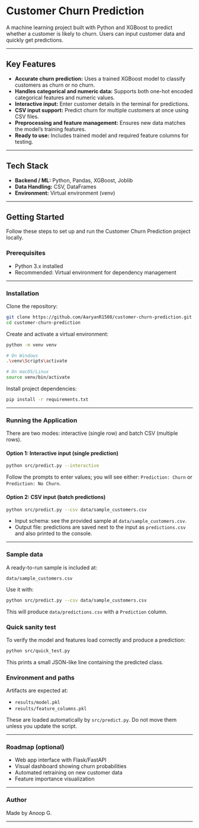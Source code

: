 # Customer Churn Prediction

A machine learning project built with Python and XGBoost to predict whether a customer is likely to churn. Users can input customer data and quickly get predictions.

---

## Key Features

- **Accurate churn prediction:** Uses a trained XGBoost model to classify customers as churn or no churn.
- **Handles categorical and numeric data:** Supports both one-hot encoded categorical features and numeric values.
- **Interactive input:** Enter customer details in the terminal for predictions.
- **CSV input support:** Predict churn for multiple customers at once using CSV files.
- **Preprocessing and feature management:** Ensures new data matches the model’s training features.
- **Ready to use:** Includes trained model and required feature columns for testing.

---

## Tech Stack

- **Backend / ML:** Python, Pandas, XGBoost, Joblib
- **Data Handling:** CSV, DataFrames
- **Environment:** Virtual environment (venv)

---

## Getting Started

Follow these steps to set up and run the Customer Churn Prediction project locally.

### Prerequisites

* Python 3.x installed
* Recommended: Virtual environment for dependency management

---

### Installation

Clone the repository:

```bash
git clone https://github.com/AaryanR1508/customer-churn-prediction.git
cd customer-churn-prediction
```

Create and activate a virtual environment:

```bash
python -m venv venv

# On Windows
.\venv\Scripts\activate

# On macOS/Linux
source venv/bin/activate
```

Install project dependencies:

```bash
pip install -r requirements.txt
```

---

### Running the Application

There are two modes: interactive (single row) and batch CSV (multiple rows).

#### Option 1: Interactive input (single prediction)

```bash
python src/predict.py --interactive
```

Follow the prompts to enter values; you will see either:
`Prediction: Churn` or `Prediction: No Churn`.

#### Option 2: CSV input (batch predictions)

```bash
python src/predict.py --csv data/sample_customers.csv
```

- Input schema: see the provided sample at `data/sample_customers.csv`.
- Output file: predictions are saved next to the input as `predictions.csv` and also printed to the console.

---

### Sample data

A ready-to-run sample is included at:

```
data/sample_customers.csv
```

Use it with:

```bash
python src/predict.py --csv data/sample_customers.csv
```

This will produce `data/predictions.csv` with a `Prediction` column.

### Quick sanity test

To verify the model and features load correctly and produce a prediction:

```bash
python src/quick_test.py
```

This prints a small JSON-like line containing the predicted class.

### Environment and paths

Artifacts are expected at:

- `results/model.pkl`
- `results/feature_columns.pkl`

These are loaded automatically by `src/predict.py`. Do not move them unless you update the script.

---

### Roadmap (optional)

* Web app interface with Flask/FastAPI
* Visual dashboard showing churn probabilities
* Automated retraining on new customer data
* Feature importance visualization

---

### Author

Made by Anoop G.

---

